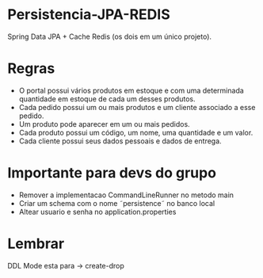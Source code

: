 # Persistencia-JPA-REDIS

 Spring Data JPA + Cache Redis (os dois em um único projeto). 
 
# Regras

 - O portal possui vários produtos em estoque e com uma determinada quantidade em estoque de cada um desses produtos.
 - Cada pedido possui um ou mais produtos e um cliente associado a esse pedido.
 - Um produto pode aparecer em um ou mais pedidos.
 - Cada produto possui um código, um nome, uma quantidade e um valor.
 - Cada cliente possui seus dados pessoais e dados de entrega. 
 
 
 # Importante para devs do grupo
 
 - Remover a implementacao CommandLineRunner no metodo main 
 - Criar um schema com o nome ˜persistence˜ no banco local
 - Altear usuario e senha no application.properties
 
 
 # Lembrar
 
  DDL Mode esta para -> create-drop
